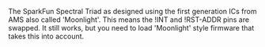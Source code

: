 The SparkFun Spectral Triad as designed using the first generation ICs from AMS also called 'Moonlight'. This means the !INT and !RST-ADDR pins are swapped. It still works, but you need to load 'Moonlight' style firmware that takes this into account.